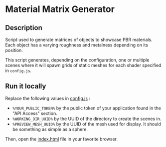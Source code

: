 # Material Matrix Generator

## Description

Script used to generate matrices of objects to showcase PBR materials.
Each object has a varying roughness and metalness depending on its position.

This script generates, depending on the configuration, one or multiple scenes
where it will spawn grids of static meshes for each shader specified in `config.js`.


## Run it locally

Replace the following values in [config.js](./config.js) :

- `%YOUR_PUBLIC_TOKEN%` by the public token of your application found in the "API Access" section.
- `%WORKING_DIR_UUID%` by the UUID of the directory to create the scenes in.
- `%PREVIEW_MESH_UUID%` by the UUID of the mesh used for display. It should be something as simple as a sphere.

Then, open the [index.html](./index.html) file in your favorite browser.
